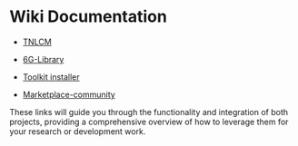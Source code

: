 # Wiki Documentation

- [TNLCM](https://github.com/6G-SANDBOX/TNLCM/wiki)

- [6G-Library](https://github.com/6G-SANDBOX/6G-Library/wiki)

- [Toolkit installer](https://github.com/6G-SANDBOX/toolkit-installer/wiki)

- [Marketplace-community](https://github.com/6G-SANDBOX/marketplace-community/wiki)

These links will guide you through the functionality and integration of both projects, providing a comprehensive overview of how to leverage them for your research or development work.